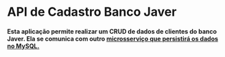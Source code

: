 # API de Cadastro Banco Javer
#### Esta aplicação permite realizar um CRUD de dados de clientes do banco Javer. Ela se comunica com outro [microsserviço que persistirá os dados no MySQL.](https://github.com/DaniloMRosado/javer-banco-cadastro)
